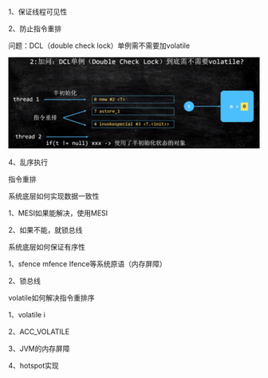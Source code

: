 1、保证线程可见性

2、防止指令重排

问题：DCL（double check lock）单例需不需要加volatile

<img src="../resource/DCL单例与volatile.png" style="zoom: 50%;" />

4、乱序执行

指令重排





系统底层如何实现数据一致性

1、MESI如果能解决，使用MESI

2、如果不能，就锁总线



系统底层如何保证有序性

1、sfence mfence Ifence等系统原语（内存屏障）

2、锁总线



volatile如何解决指令重排序

1、volatile i

2、ACC_VOLATILE

3、JVM的内存屏障

4、hotspot实现

